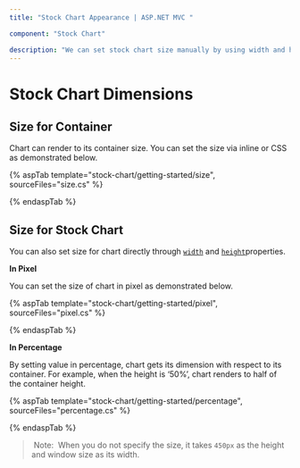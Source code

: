 ```yaml
---
title: "Stock Chart Appearance | ASP.NET MVC "

component: "Stock Chart"

description: "We can set stock chart size manually by using width and height properties. We can set percentage or pixel size values to the stock chart."
---
```


# Stock Chart Dimensions

## Size for Container

Chart can render to its container size. You can set the size via inline or CSS as demonstrated below.

{% aspTab template="stock-chart/getting-started/size", sourceFiles="size.cs" %}

{% endaspTab %}

## Size for Stock Chart

You can also set size for chart directly through [`width`](https://help.syncfusion.com/cr/aspnetcore-js2/Syncfusion.EJ2.Charts.StockChart.html#Syncfusion_EJ2_Charts_StockChart_Width) and
[`height`](https://help.syncfusion.com/cr/aspnetcore-js2/Syncfusion.EJ2.Charts.StockChart.html#Syncfusion_EJ2_Charts_StockChart_Height)properties.

<!-- markdownlint-disable MD036 -->
**In Pixel**
<!-- markdownlint-disable MD036 -->

You can set the size of chart in pixel as demonstrated below.

{% aspTab template="stock-chart/getting-started/pixel", sourceFiles="pixel.cs" %}

{% endaspTab %}

**In Percentage**

By setting value in percentage, chart gets its dimension with respect to its container. For example,
when the height is ‘50%’, chart renders to half of the container height.

{% aspTab template="stock-chart/getting-started/percentage", sourceFiles="percentage.cs" %}

{% endaspTab %}

> Note:  When you do not specify the size, it takes `450px` as the height and window size as its width.